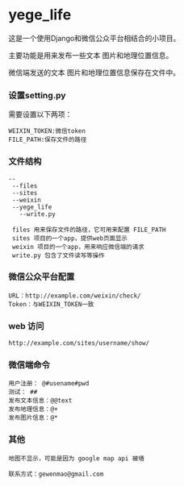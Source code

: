 yege_life
=========

这是一个使用Django和微信公众平台相结合的小项目。

主要功能是用来发布一些文本 图片和地理位置信息。

微信端发送的文本 图片和地理位置信息保存在文件中。

### 设置setting.py

需要设置以下两项：

	WEIXIN_TOKEN:微信token
	FILE_PATH:保存文件的路径
	
### 文件结构

	--
	 --files 
	 --sites
	 --weixin
	 --yege_life
	   --write.py

	 files 用来保存文件的路径，它可用来配置 FILE_PATH
	 sites 项目的一个app，提供web页面显示
	 weixin 项目的一个app，用来响应微信端的请求
	 write.py 包含了文件读写等操作
	 
### 微信公众平台配置
	
	URL：http://example.com/weixin/check/ 
	Token：与WEIXIN_TOKEN一致
	
### web 访问

	http://example.com/sites/username/show/
	
### 微信端命令
	
	用户注册： @#usename#pwd
	测试： ##
	发布文本信息：@@text
	发布地理信息：@+
	发布图片信息：@*
	
### 其他
	
	地图不显示，可能是因为 google map api 被墙

	联系方式：gewenmao@gmail.com
	